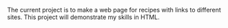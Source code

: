 The current project is to make a web page for recipes with links to different sites. This project will demonstrate my skills in HTML.
